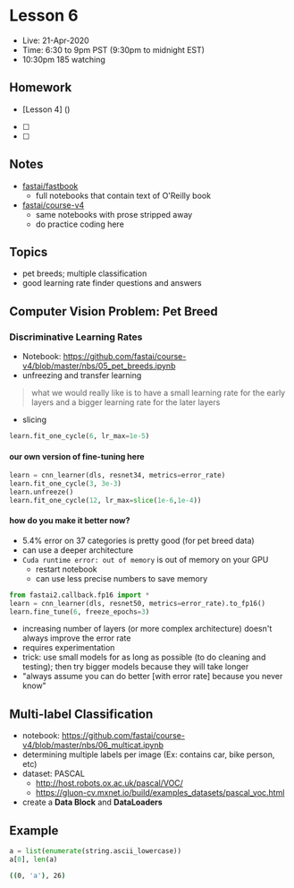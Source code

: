 # Lesson 6
- Live:  21-Apr-2020
- Time: 6:30 to 9pm PST  (9:30pm to midnight EST)
- 10:30pm 185 watching

## Homework
- [Lesson 4] ()
- [ ] 
- [ ] 

## Notes
- [fastai/fastbook](https://github.com/fastai/fastbook)
  - full notebooks that contain text of O'Reilly book
- [fastai/course-v4](https://github.com/fastai/course-v4) 
  - same notebooks with prose stripped away
  - do practice coding here
  
## Topics
- pet breeds; multiple classification
- good learning rate finder questions and answers

## Computer Vision Problem: Pet Breed

### Discriminative Learning Rates
- Notebook:  https://github.com/fastai/course-v4/blob/master/nbs/05_pet_breeds.ipynb
- unfreezing and transfer learning
>what we would
really like is to have a small learning
rate for the early layers and a bigger
learning rate for the later layers
- slicing
```python
learn.fit_one_cycle(6, lr_max=1e-5)
```
#### our own version of fine-tuning here
```python
learn = cnn_learner(dls, resnet34, metrics=error_rate)
learn.fit_one_cycle(3, 3e-3)
learn.unfreeze()
learn.fit_one_cycle(12, lr_max=slice(1e-6,1e-4))
```
#### how do you make it better now?
- 5.4% error on 37 categories is pretty good (for pet breed data)
- can use a deeper architecture
- `Cuda runtime error: out of memory` is out of memory on your GPU
  - restart notebook
  - can use less precise numbers to save memory
```python
from fastai2.callback.fp16 import *
learn = cnn_learner(dls, resnet50, metrics=error_rate).to_fp16()
learn.fine_tune(6, freeze_epochs=3)
```
- increasing number of layers (or more complex architecture) doesn't always improve the error rate
- requires experimentation
- trick:  use small models for as long as possible (to do cleaning and testing); then try bigger models because they will take longer
- "always assume you can do better [with error rate] because you never know"

## Multi-label Classification
- notebook:  https://github.com/fastai/course-v4/blob/master/nbs/06_multicat.ipynb
- determining multiple labels per image (Ex: contains car, bike person, etc)
- dataset:  PASCAL
  - http://host.robots.ox.ac.uk/pascal/VOC/
  - https://gluon-cv.mxnet.io/build/examples_datasets/pascal_voc.html
- create a **Data Block** and **DataLoaders**

## Example
```python
a = list(enumerate(string.ascii_lowercase))
a[0], len(a)
```
```bash
((0, 'a'), 26)
```



